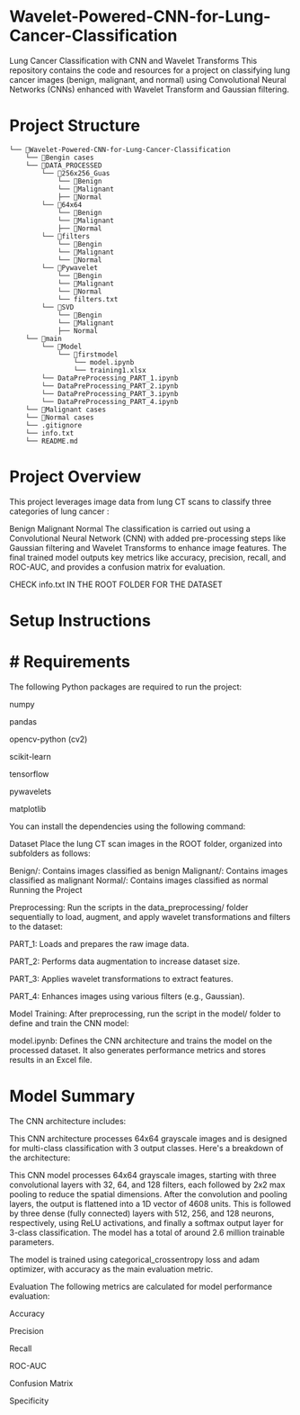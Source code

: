
# Wavelet-Powered-CNN-for-Lung-Cancer-Classification

Lung Cancer Classification with CNN and Wavelet Transforms
This repository contains the code and resources for a project on classifying lung cancer images (benign, malignant, and normal) using Convolutional Neural Networks (CNNs) enhanced with Wavelet Transform and Gaussian filtering.

# Project Structure
```
└── 📁Wavelet-Powered-CNN-for-Lung-Cancer-Classification
    └── 📁Bengin cases
    └── 📁DATA_PROCESSED
        └── 📁256x256_Guas
            └── 📁Benign
            └── 📁Malignant
            ├── 📁Normal
        └── 📁64x64
            └── 📁Benign
            └── 📁Malignant
            ├── 📁Normal
        └── 📁filters
            └── 📁Bengin                
            └── 📁Malignant
            └── 📁Normal
        └── 📁Pywavelet
            └── 📁Bengin
            └── 📁Malignant
            └── 📁Normal
            └── filters.txt
        └── 📁SVD
            └── 📁Bengin
            └── 📁Malignant
            ├── Normal
    └── 📁main
        └── 📁Model
            └── 📁firstmodel
                └── model.ipynb
                └── training1.xlsx
        └── DataPreProcessing_PART_1.ipynb
        └── DataPreProcessing_PART_2.ipynb
        └── DataPreProcessing_PART_3.ipynb
        └── DataPreProcessing_PART_4.ipynb
    └── 📁Malignant cases
    └── 📁Normal cases
    └── .gitignore
    └── info.txt
    └── README.md
```

# Project Overview

This project leverages image data from lung CT scans to classify three categories of lung cancer :

Benign
Malignant
Normal
The classification is carried out using a Convolutional Neural Network (CNN) with added pre-processing steps like Gaussian filtering and Wavelet Transforms to enhance image features. The final trained model outputs key metrics like accuracy, precision, recall, and ROC-AUC, and provides a confusion matrix for evaluation.

CHECK info.txt IN THE ROOT FOLDER FOR THE DATASET
# Setup Instructions
# # Requirements
The following Python packages are required to run the project:

numpy  

pandas

opencv-python (cv2)

scikit-learn

tensorflow

pywavelets

matplotlib

You can install the dependencies using the following command:


Dataset
Place the lung CT scan images in the ROOT folder, organized into subfolders as follows:

Benign/: Contains images classified as benign
Malignant/: Contains images classified as malignant
Normal/: Contains images classified as normal
Running the Project


Preprocessing: Run the scripts in the data_preprocessing/ folder sequentially to load, augment, and apply wavelet transformations and filters to the dataset:

PART_1: Loads and prepares the raw image data.

PART_2: Performs data augmentation to increase dataset size.

PART_3: Applies wavelet transformations to extract features.

PART_4: Enhances images using various filters (e.g., Gaussian).

Model Training: After preprocessing, run the script in the model/ folder to define and train the CNN model:

model.ipynb: Defines the CNN architecture and trains the model on the processed dataset. It also generates performance metrics and stores results in an Excel file.



# Model Summary
The CNN architecture includes:


This CNN architecture processes 64x64 grayscale images and is designed for multi-class classification with 3 output classes. Here's a breakdown of the architecture:

This CNN model processes 64x64 grayscale images, starting with three convolutional layers with 32, 64, and 128 filters, each followed by 2x2 max pooling to reduce the spatial dimensions. After the convolution and pooling layers, the output is flattened into a 1D vector of 4608 units. This is followed by three dense (fully connected) layers with 512, 256, and 128 neurons, respectively, using ReLU activations, and finally a softmax output layer for 3-class classification. The model has a total of around 2.6 million trainable parameters.


The model is trained using categorical_crossentropy loss and adam optimizer, with accuracy as the main evaluation metric.

Evaluation
The following metrics are calculated for model performance evaluation:

Accuracy

Precision

Recall

ROC-AUC

Confusion Matrix

Specificity

